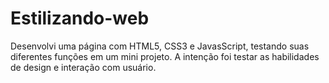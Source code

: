 # Estilizando-web
Desenvolvi uma página com HTML5, CSS3 e JavasScript, testando suas diferentes funções em um mini projeto.
A intenção foi testar as habilidades de design e interação com usuário.
